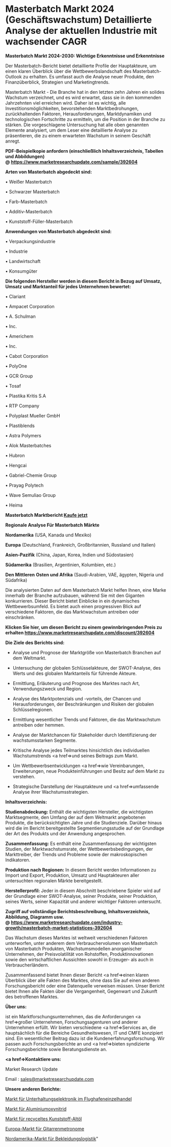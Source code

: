 # Masterbatch Markt 2024 (Geschäftswachstum) Detaillierte Analyse der aktuellen Industrie mit wachsender CAGR

<strong>Masterbatch Markt 2024-2030: Wichtige Erkenntnisse und Erkenntnisse</strong>

Der Masterbatch-Bericht bietet detaillierte Profile der Hauptakteure, um einen klaren Überblick über die Wettbewerbslandschaft des Masterbatch-Outlook zu erhalten. Es umfasst auch die Analyse neuer Produkte, den Finanzüberblick, Strategien und Marketingtrends.

Masterbatch Markt - Die Branche hat in den letzten zehn Jahren ein solides Wachstum verzeichnet, und es wird erwartet, dass sie in den kommenden Jahrzehnten viel erreichen wird. Daher ist es wichtig, alle Investitionsmöglichkeiten, bevorstehenden Marktbedrohungen, zurückhaltenden Faktoren, Herausforderungen, Marktdynamiken und technologischen Fortschritte zu ermitteln, um die Position in der Branche zu stärken. Die vorgeschlagene Untersuchung hat alle oben genannten Elemente analysiert, um dem Leser eine detaillierte Analyse zu präsentieren, die zu einem erwarteten Wachstum in seinem Geschäft anregt.

<strong><b>PDF-Beispielkopie anfordern (einschließlich Inhaltsverzeichnis, Tabellen und Abbildungen) @ </b></strong><strong><a href=https://www.marketresearchupdate.com/sample/392604><strong>https://www.marketresearchupdate.com/sample/392604</u></a></strong></strong>

<strong>Arten von Masterbatch abgedeckt sind:</strong>

• Weißer Masterbatch

• Schwarzer Masterbatch

• Farb-Masterbatch

• Additiv-Masterbatch

• Kunststoff-Füller-Masterbatch

<strong>Anwendungen von Masterbatch abgedeckt sind:</strong>

• Verpackungsindustrie

• Industrie

• Landwirtschaft

• Konsumgüter

<strong>Die folgenden Hersteller werden in diesem Bericht in Bezug auf Umsatz, Umsatz und Marktanteil für jedes Unternehmen bewertet:</strong>

• Clariant

• Ampacet Corporation

• A. Schulman

• Inc.

• Americhem

• Inc.

• Cabot Corporation

• PolyOne

• GCR Group

• Tosaf

• Plastika Kritis S.A

• RTP Company

• Polyplast Mueller GmbH

• Plastiblends

• Astra Polymers

• Alok Masterbatches

• Hubron

• Hengcai

• Gabriel-Chemie Group

• Prayag Polytech

• Wave Semuliao Group

• Heima

<strong>Masterbatch Marktbericht <a href=https://www.marketresearchupdate.com/buynow/392604>Kaufe jetzt</a></strong>

<strong>Regionale Analyse Für Masterbatch Märkte</strong>

<strong>Nordamerika</strong> (USA, Kanada und Mexiko)

<strong>Europa</strong> (Deutschland, Frankreich, Großbritannien, Russland und Italien)

<strong>Asien-Pazifik</strong> (China, Japan, Korea, Indien und Südostasien)

<strong>Südamerika</strong> (Brasilien, Argentinien, Kolumbien, etc.)

<strong>Den Mittleren</strong> <strong>Osten und Afrika</strong> (Saudi-Arabien, VAE, ägypten, Nigeria und Südafrika)

Die analysierten Daten auf dem Masterbatch Markt helfen Ihnen, eine Marke innerhalb der Branche aufzubauen, während Sie mit den Giganten konkurrieren. Dieser Bericht bietet Einblicke in ein dynamisches Wettbewerbsumfeld. Es bietet auch einen progressiven Blick auf verschiedene Faktoren, die das Marktwachstum antreiben oder einschränken.

<strong>Klicken Sie hier, um diesen Bericht zu einem gewinnbringenden Preis zu erhalten
</strong><strong><a href=https://www.marketresearchupdate.com/discount/392604>https://www.marketresearchupdate.com/discount/392604</b></u></strong></a>

<strong>Die Ziele des Berichts sind:</strong>

- Analyse und Prognose der Marktgröße von Masterbatch Branchen auf dem Weltmarkt.

- Untersuchung der globalen Schlüsselakteure, der SWOT-Analyse, des Werts und des globalen Marktanteils für führende Akteure.

- Ermittlung, Erläuterung und Prognose des Marktes nach Art, Verwendungszweck und Region.

- Analyse des Marktpotenzials und -vorteils, der Chancen und Herausforderungen, der Beschränkungen und Risiken der globalen Schlüsselregionen.

- Ermittlung wesentlicher Trends und Faktoren, die das Marktwachstum antreiben oder hemmen.

- Analyse der Marktchancen für Stakeholder durch Identifizierung der wachstumsstarken Segmente.

- Kritische Analyse jedes Teilmarktes hinsichtlich des individuellen Wachstumstrends <a href=>und</a> seines Beitrags zum Markt.

- Um Wettbewerbsentwicklungen <a href=>wie</a> Vereinbarungen, Erweiterungen, neue Produkteinführungen und Besitz auf dem Markt zu verstehen.

- Strategische Darstellung der Hauptakteure und <a href=>umfas</a>sende Analyse ihrer Wachstumsstrategien.

<strong>Inhaltsverzeichnis:</strong>

<strong>Studienabdeckung:</strong> Enthält die wichtigsten Hersteller, die wichtigsten Marktsegmente, den Umfang der auf dem Weltmarkt angebotenen Produkte, die berücksichtigten Jahre und die Studienziele. Darüber hinaus wird die im Bericht bereitgestellte Segmentierungsstudie auf der Grundlage der Art des Produkts und der Anwendung angesprochen.

<strong>Zusammenfassung:</strong> Es enthält eine Zusammenfassung der wichtigsten Studien, der Marktwachstumsrate, der Wettbewerbsbedingungen, der Markttreiber, der Trends und Probleme sowie der makroskopischen Indikatoren.

<strong>Produktion nach Regionen:</strong> In diesem Bericht werden Informationen zu Import und Export, Produktion, Umsatz und Hauptakteuren aller untersuchten regionalen Märkte bereitgestellt.

<strong>Herstellerprofil:</strong> Jeder in diesem Abschnitt beschriebene Spieler wird auf der Grundlage einer SWOT-Analyse, seiner Produkte, seiner Produktion, seines Werts, seiner Kapazität und anderer wichtiger Faktoren untersucht.

<strong><b>Zugriff auf vollständige Berichtsbeschreibung, Inhaltsverzeichnis, Abbildung, Diagramm usw. @ </b></strong><strong><a href=https://www.marketresearchupdate.com/industry-growth/masterbatch-market-statistices-392604>https://www.marketresearchupdate.com/industry-growth/masterbatch-market-statistices-392604</a></strong>

Das Wachstum dieses Marktes ist weltweit verschiedenen Faktoren unterworfen, unter anderem dem Verbrauchervolumen von Masterbatch von Masterbatch Produkten, Wachstumsmodellen anorganischer Unternehmen, der Preisvolatilität von Rohstoffen, Produktinnovationen sowie den wirtschaftlichen Aussichten sowohl in Erzeuger- als auch in Verbraucherländern.

Zusammenfassend bietet Ihnen dieser Bericht <a href=>einen</a> klaren Überblick über alle Fakten des Marktes, ohne dass Sie auf einen anderen Forschungsbericht oder eine Datenquelle verweisen müssen. Unser Bericht bietet Ihnen alle Fakten über die Vergangenheit, Gegenwart und Zukunft des betroffenen Marktes.

<strong>Über uns:</strong>

 ist ein Marktforschungsunternehmen, das die Anforderungen <a href=>großer</a> Unternehmen, Forschungsagenturen und anderer Unternehmen erfüllt. Wir bieten verschiedene <a href=>Services</a> an, die hauptsächlich für die Bereiche Gesundheitswesen, IT und CMFE konzipiert sind. Ein wesentlicher Beitrag dazu ist die Kundenerfahrungsforschung. Wir passen auch Forschungsberichte an und <a href=>bieten</a> syndizierte Forschungsberichte sowie Beratungsdienste an.

<strong><a href=>Kontaktiere uns:</a></strong>

Market Research Update

Email : sales@marketresearchupdate.com

<strong>Unsere anderen Berichte:</strong>

<a href=https://www.linkedin.com/pulse/airport-retailing-consumer-electronics-market-trends-2023>Markt für Unterhaltungselektronik im Flughafeneinzelhandel</a>

<a href=https://www.linkedin.com/pulse/aluminium-oxynitride-market-2023-analysis-growth-drivers>Markt für Aluminiumoxynitrid</a>

<a href=https://www.linkedin.com/pulse/recycled-plastic-waste-oil-market-size-industry>Markt für recyceltes Kunststoff-Altöl</a>

<a href=https://www.linkedin.com/pulse/europe-guitar-metronomes-market-2023-comprehensive>Europa-Markt für Gitarrenmetronome</a>

<a href=https://www.linkedin.com/pulse/north-america-apparel-logistics-market-gsqqf/>Nordamerika-Markt für Bekleidungslogistik</a>"
